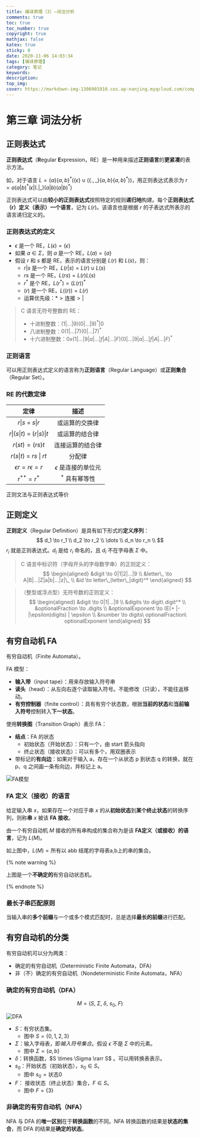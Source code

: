 ```yaml
---
title: 编译原理（3）—词法分析
comments: true
toc: true
toc_number: true
copyright: true
mathjax: false
katex: true
sticky: 0
date: 2020-11-06 14:03:34
tags: [编译原理]
category: 笔记 
keywords:
description:
top_img:
cover: https://markdown-img-1306901910.cos.ap-nanjing.myqcloud.com/compilers-3.svg
---
```

# 第三章 词法分析

## 正则表达式

**正则表达式**（**R**egular **E**xpression，RE）是一种用来描述**正则语言**的**更紧凑**的表示方法。

如，对于语言 $L = \{a\}\{a,b\}^*(\{\epsilon\}\cup(\{.,\_\}\{a,b\}\{a,b\}^*))$，用正则表达式表示为 $r = a(a|b)^*(\epsilon|(.|\_)(a|b)(a|b)^*)$

正则表达式可以由**较小的正则表达式**按照特定的规则**递归地**构建。每个**正则表达式（r）定义（表示）一个语言**，记为 $L(r)$。该语言也是根据 $r$ 的子表达式所表示的语言递归定义的。

### 正则表达式的定义

- $\epsilon$ 是一个 RE，$L(\epsilon) = \{\epsilon\}$
- 如果 $a \in \Sigma$，则 $a$ 是一个 RE，$L(a) = \{a\}$
- 假设 $r$ 和 $s$ 都是 RE，表示的语言分别是 $L(r)$ 和 $L(s)$，则：
  - $r|s$ 是一个 RE，$L(r|s) = L(r) \cup L(s)$
  - $rs$ 是一个 RE，$L(rs) = L(r)L(s)$
  - $r^*$ 是个 RE，$L(r^*) = (L(r))^*$
  - $(r)$ 是一个 RE，$L((r)) = L(r)$
  - 运算优先级：$* > \text{连接} > |$

>C 语言无符号整数的 RE：
>
>- 十进制整数：$(1|...|9)(0|...|9)^*|0$
>- 八进制整数：$0(1|...|7)(0|...|7)^*$
>- 十六进制整数：$0x(1|...|9|a|...|f|A|...|F)(0|...|9|a|...|f|A|...|F)^*$

### 正则语言

可以用正则表达式定义的语言称为**正则语言**（Regular Language）或**正则集合**（Regular Set）。

### RE 的代数定律

|                       定律                        |           描述            |
| :-----------------------------------------------: | :-----------------------: |
|           $r$&#124;$s$​ = $s$&#124;$r$            |      或运算的交换律       |
| $r$&#124;($s$&#124;$t$) = ($r$&#124;$s$)&#124;$t$ |      或运算的结合律       |
|                  $r(st) = (rs)t$                  |     连接运算的结合律      |
|        $r(s$&#124;$t)$ = $rs$ &#124; $rt$         |          分配律           |
|           $\epsilon r = r\epsilon = r$            | $\epsilon$ 是连接的单位元 |
|                  $r^{**} = r^*$                   |      $^*$ 具有幂等性      |


正则文法与正则表达式等价

## 正则定义

**正则定义**（Regular Definition）是具有如下形式的**定义序列**：
$$
d_1 \to r_1 \\
d_2 \to r_2 \\
\dots \\
d_n \to r_n \\
$$
$r_i$ 就是正则表达式。$d_i$ 是给 $r_i$ 命名的，且 $d_i$ 不在字母表 $\Sigma$ 中。

>C 语言中标识符（字母开头的字母数字串）的正则定义：
>$$
>\begin{aligned}
>&digit \to 0|1|2|...|9 \\
>&letter\_ \to A|B|...|Z|a|b|...|z|\_ \\
>&id \to letter\_(letter\_|digit)^*
>\end{aligned}
>$$

> （整型或浮点型）无符号数的正则定义：
> $$
> \begin{aligned}
> &digit \to 0|1|...|9 \\
> &digits \to digit\ digit^* \\
> &optionalFraction \to .digits \\
> &optionalExponent \to (E(+ |-|\epsilon)digits) | \epsilon \\
> &number \to digits\  optionalFraction\  optionalExponent
> \end{aligned}
> $$

## 有穷自动机 FA

有穷自动机（Finite Automata）。

FA 模型：

- **输入带**（input tape）：用来存放输入符号串
- **读头**（head）：从左向右逐个读取输入符号。不能修改（只读），不能往返移动。
- **有穷控制器**（finite control）：具有有穷个状态数，根据**当前的状态**和**当前输入符号**控制转入**下一状态**。

使用**转换图**（Transition Graph）表示 FA：

- **结点**：FA 的状态
  - 初始状态（开始状态）：只有一个，由 start 箭头指向
  - 终止状态（接收状态）：可以有多个，用双圈表示
- 带标记的**有向边**：如果对于输入 a，存在一个从状态 p 到状态 q 的转换，就在 p、q 之间画一条有向边，并标记上 a。

![FA模型](https://markdown-img-1306901910.cos.ap-nanjing.myqcloud.com/20221003171953.png)

### FA 定义（接收）的语言

给定输入串 $x$，如果存在一个对应于串 $x$ 的从**初始状态**到**某个终止状态**的转换序列，则称**串** $x$ 被该 **FA** **接收**。

由一个有穷自动机 $M$ 接收的所有串构成的集合称为是该 **FA定义（或接收）的语言**，记为 $L(M)$。

如上图中，$L(M) = \text{所有以 abb 结尾的字母表{a,b}上的串的集合}$。

{% note warning %}

上图是一个**不确定的**有穷自动状态机。

{% endnote %}

### 最长子串匹配原则

当输入串的**多个前缀**与一个或多个模式匹配时，总是选择**最长的前缀**进行匹配。

## 有穷自动机的分类

有穷自动机可以分为两类：

- 确定的有穷自动机（Deterministic Finite Automata，DFA）
- 非（不）确定的有穷自动机（Nondeterministic Finite Automata，NFA）

### 确定的有穷自动机（DFA）

$$
M = (S,\  \Sigma,\ \delta,\ s_0,\ F)
$$

![DFA](https://markdown-img-1306901910.cos.ap-nanjing.myqcloud.com/20221003172019.png)

- $S$：有穷状态集。
  - 图中 $S = \{0,1,2,3\}$
- $\Sigma$：输入字母表，即*输入符号集合*。假设 $\epsilon$ 不是 $\Sigma$ 中的元素。
  - 图中 $\Sigma = \{a, b\}$
- $\delta$：转换函数，$S \times \Sigma \rarr S$ 。可以用转换表表示。
- $s_0$：开始状态（初始状态），$s_0 \in S$。
  - 图中 $s_0 = \text{状态}0$
- $F$： 接收状态（终止状态）集合，$F \in S$。
  - 图中 $F = \{3\}$

### 非确定的有穷自动机（NFA）

NFA 与 DFA 的**唯一区别**在于**转换函数**的不同。NFA 转换函数的结果是**状态的集合**，而 DFA 的结果是**确定的状态**。

